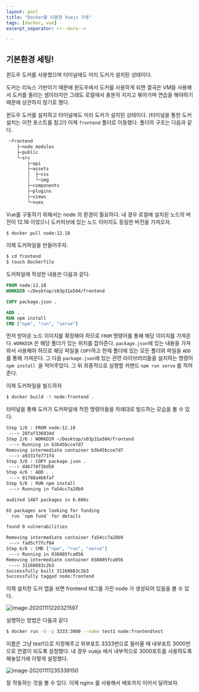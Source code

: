 ```yaml
---
layout: post
title: "Docker를 이용한 Vuejs 구동"
tags: [docker, vue]
excerpt_separator: <!--more-->

---
```


## 기본환경 세팅!

윈도우 도커를 사용했으며 터미널에도 미리 도커가 설치된 상태이다.

<!--more-->

도커는 리눅스 기반이기 때문에 윈도우에서 도커를 사용하게 되면 결국은 VM을 사용해서 도커를 돌리는 셈이라지만 그래도 로컬에서 충분히 지지고 볶아가며 연습을 해야하기 때문에 상관하지 않기로 했다. 

윈도우 도커를 설치하고 터미널에도 미리 도커가 설치된 상태이다. (터미널을 통한 도커설치는 이전 포스트를 참고!) 이제 `frontend` 폴더로 이동했다. 폴더의 구조는 다음과 같다.



```bash
 ─frontend
    ├─node_modules
    ├─public
    └─src
        ├─api
        ├─assets
        │  ├─css
        │  └─img
        ├─components
        ├─plugins
        ├─views
        └─vuex
```


Vue를 구동하기 위해서는 node 의 환경이 필요하다. 내 경우 로컬에 설치된 노드의 버전이 12.18 이었으니 도커허브에 있는 노드 이미지도 동일한 버전을 가져오자. 

```bash
$ docker pull node:12.18
```

이제 도커파일을 만들어주자.

```bash
$ cd frontend
$ touch Dockerfile
```

도커파일에 작성한 내용은 다음과 같다.

```dockerfile
FROM node:12.18
WORKDIR ~/Desktop/s03p31a504/frontend

COPY package.json .

ADD . .
RUN npm install
CMD ["npm", "run", "serve"]
```

먼저 받아온 노드 이미지를 확장해야 하므로 `FROM` 명령어를 통해 해당 이미지를 가져온다. `WORKDIR` 은 해당 폴더가 있는 위치를 잡아준다. `package.json`에 있는 내용을 가져와서 사용해야 하므로 해당 파일을 `COPY`하고 현재 폴더에 있는 모든 폴더와 파일을 `ADD`를 통해 가져온다. 그 다음 `package.json`에 있는 관련 라이브러리들을 설치하는 명령어 `npm install `을 적어주었다. 그 뒤 최종적으로 실행할 커맨드 `npm run serve` 를 적어준다.

이제 도커파일을 빌드하자

```bash
$ docker build -t node:frontend .
```

터미널을 통해 도커가 도커파일에 적힌 명령어들을 차례대로 빌드하는 모습을 볼 수 있다.

```bash
Step 1/6 : FROM node:12.18
 ---> 28faf336034d
Step 2/6 : WORKDIR ~/Desktop/s03p31a504/frontend
 ---> Running in b3b45bcce7d7
Removing intermediate container b3b45bcce7d7
 ---> a9331fe771f4
Step 3/6 : COPY package.json .
 ---> d4b778f3bd56
Step 4/6 : ADD . .
 ---> 81788a4b6faf
Step 5/6 : RUN npm install
 ---> Running in fa54cc7a28b9

audited 1487 packages in 6.666s

65 packages are looking for funding
  run `npm fund` for details

found 0 vulnerabilities

Removing intermediate container fa54cc7a28b9
 ---> fad5cf7fcf04
Step 6/6 : CMD ["npm", "run", "serve"]
 ---> Running in 038805fca056
Removing intermediate container 038805fca056
 ---> 31168883c2b3
Successfully built 31168883c2b3
Successfully tagged node:frontend
```

이제 설치한 도커 앱을 보면 frontend 태그를 가진 node 가 생성되어 있음을 볼 수 있다. 

![image-20201111220321597](C:\Users\multicampus\AppData\Roaming\Typora\typora-user-images\image-20201111220321597.png)

실행하는 방법은 다음과 같다

```bash
$ docker run -d -p 3333:3000 --name test1 node:frontendtest
```

이름은 그냥 test1으로 지정해주고 외부포트 3333번으로 들어올 때 내부포트 3000번으로 연결이 되도록 설정했다. 내 경우 vuejs 에서 내부적으로 3000포트를 사용하도록 해놓았기에 이렇게 설정했다. 

![image-20201111235339150](C:\Users\multicampus\AppData\Roaming\Typora\typora-user-images\image-20201111235339150.png)

잘 작동하는 것을 볼 수 있다. 이제 nginx 를 사용해서 배포까지 이어서 달려보자.